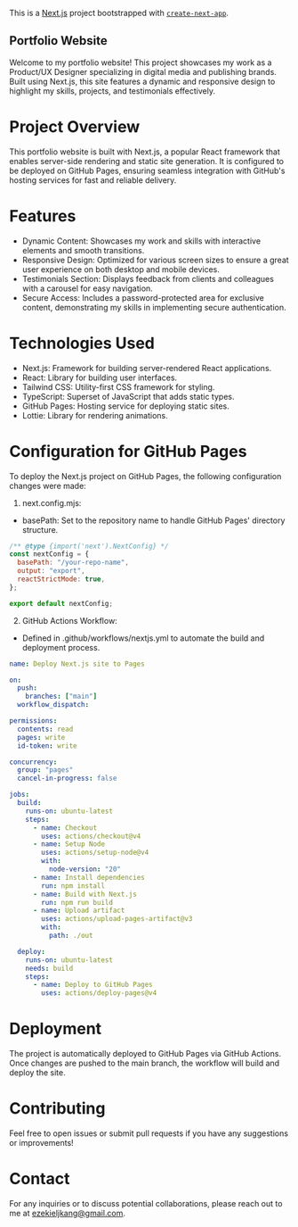 This is a [Next.js](https://nextjs.org/) project bootstrapped with [`create-next-app`](https://github.com/vercel/next.js/tree/canary/packages/create-next-app).

## Portfolio Website

Welcome to my portfolio website! This project showcases my work as a Product/UX Designer specializing in digital media and publishing brands. Built using Next.js, this site features a dynamic and responsive design to highlight my skills, projects, and testimonials effectively.

# Project Overview

This portfolio website is built with Next.js, a popular React framework that enables server-side rendering and static site generation. It is configured to be deployed on GitHub Pages, ensuring seamless integration with GitHub's hosting services for fast and reliable delivery.

# Features

- Dynamic Content: Showcases my work and skills with interactive elements and smooth transitions.
- Responsive Design: Optimized for various screen sizes to ensure a great user experience on both desktop and mobile devices.
- Testimonials Section: Displays feedback from clients and colleagues with a carousel for easy navigation.
- Secure Access: Includes a password-protected area for exclusive content, demonstrating my skills in implementing secure authentication.

# Technologies Used

- Next.js: Framework for building server-rendered React applications.
- React: Library for building user interfaces.
- Tailwind CSS: Utility-first CSS framework for styling.
- TypeScript: Superset of JavaScript that adds static types.
- GitHub Pages: Hosting service for deploying static sites.
- Lottie: Library for rendering animations.

# Configuration for GitHub Pages

To deploy the Next.js project on GitHub Pages, the following configuration changes were made:

1. next.config.mjs:

- basePath: Set to the repository name to handle GitHub Pages' directory structure.

```javascript
/** @type {import('next').NextConfig} */
const nextConfig = {
  basePath: "/your-repo-name",
  output: "export",
  reactStrictMode: true,
};

export default nextConfig;
```

2. GitHub Actions Workflow:

- Defined in .github/workflows/nextjs.yml to automate the build and deployment process.

```yaml
name: Deploy Next.js site to Pages

on:
  push:
    branches: ["main"]
  workflow_dispatch:

permissions:
  contents: read
  pages: write
  id-token: write

concurrency:
  group: "pages"
  cancel-in-progress: false

jobs:
  build:
    runs-on: ubuntu-latest
    steps:
      - name: Checkout
        uses: actions/checkout@v4
      - name: Setup Node
        uses: actions/setup-node@v4
        with:
          node-version: "20"
      - name: Install dependencies
        run: npm install
      - name: Build with Next.js
        run: npm run build
      - name: Upload artifact
        uses: actions/upload-pages-artifact@v3
        with:
          path: ./out

  deploy:
    runs-on: ubuntu-latest
    needs: build
    steps:
      - name: Deploy to GitHub Pages
        uses: actions/deploy-pages@v4
```

# Deployment

The project is automatically deployed to GitHub Pages via GitHub Actions. Once changes are pushed to the main branch, the workflow will build and deploy the site.

# Contributing

Feel free to open issues or submit pull requests if you have any suggestions or improvements!

# Contact

For any inquiries or to discuss potential collaborations, please reach out to me at ezekieljkang@gmail.com.
